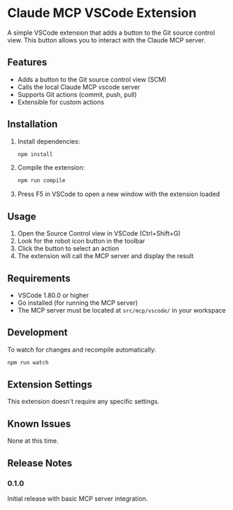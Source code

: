 # Claude MCP VSCode Extension

A simple VSCode extension that adds a button to the Git source control view. This button allows you to interact with the Claude MCP server.

## Features

- Adds a button to the Git source control view (SCM)
- Calls the local Claude MCP vscode server
- Supports Git actions (commit, push, pull)
- Extensible for custom actions

## Installation

1. Install dependencies:
   ```bash
   npm install
   ```

2. Compile the extension:
   ```bash
   npm run compile
   ```

3. Press F5 in VSCode to open a new window with the extension loaded

## Usage

1. Open the Source Control view in VSCode (Ctrl+Shift+G)
2. Look for the robot icon button in the toolbar
3. Click the button to select an action
4. The extension will call the MCP server and display the result

## Requirements

- VSCode 1.80.0 or higher
- Go installed (for running the MCP server)
- The MCP server must be located at `src/mcp/vscode/` in your workspace

## Development

To watch for changes and recompile automatically:

```bash
npm run watch
```

## Extension Settings

This extension doesn't require any specific settings.

## Known Issues

None at this time.

## Release Notes

### 0.1.0

Initial release with basic MCP server integration.
